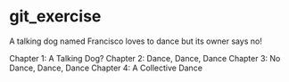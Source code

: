 # git_exercise

A talking dog named Francisco loves to dance but its owner says no!

Chapter 1: A Talking Dog?
Chapter 2: Dance, Dance, Dance
Chapter 3: No Dance, Dance, Dance
Chapter 4: A Collective Dance